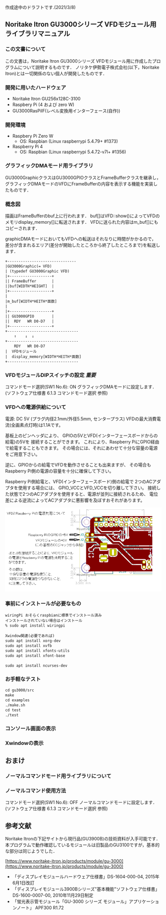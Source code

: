 作成途中のドラフトです.(2021/3/8)

## Noritake Itron GU3000シリーズ VFDモジュール用ライブラリマニュアル

### この文書について

この文書は，Noritake Itron GU3000シリーズ VFDモジュール用に作成したプログラムについて説明するものです．
ノリタケ伊勢電子株式会社(以下，Noritake Itron)とは一切関係のない個人が開発したものです．

### 開発に用いたハードウェア
- Noritake Itron GU256x128C-3100
- Raspbery Pi (4 および zero W)
- GU3000RasPiIF(レベル変換用インターフェース(自作))

### 開発環境
- Raspbery Pi Zero W
  - OS: Raspbian (Linux raspberrypi 5.4.79+ #1373)
- Raspberry Pi 4
  - OS: Raspbian (Linux raspberrypi 5.4.72-v7l+ #1356)


### グラフィックDMAモード用ライブラリ
GU3000GraphicクラスはGU3000GPIOクラスとFrameBufferクラスを継承し，
グラフィックDMAモードのVFDにFrameBufferの内容を表示する機能を実装したものです．

### 概念図

描画はFrameBufferのbuf上に行われます．
buf[]はVFD::show()によってVFDのメモリdisplay_memory[]に転送されます．
VFDに送られた内容はm_buf[]にもコピーされます．

graphicDMAモードにおいてもVFDへの転送はそれなりに時間がかかるので，
差分が含まれるエリア(差分が開始したところから終了したところまで)を転送します．
```
+-------------------------------
|GU3000Graphic(= VFD)
| (typedef GU3000Graphic VFD)
|+-------------------+
|| FrameBuffer       |
||buf[WIDTH*HEIGHT]  |
|+-------------------+
|
|m_buf[WIDTH*HEITH*面数]
|
|+-------------------+
|| GU3000GPIO        |
||  RDY   WR D0-D7   |
|+-------------------+
+--------------------------------
    ↑    ↓  ↓
+--------------------------------
    RDY   WR D0-D7
|  VFDモジュール
|  display_memory[WIDTH*HEITH*面数]
+--------------------------------
```

### VFDモジュールDIPスイッチの設定 *重要*
コマンドモード選択(SW1 No.6): ON グラフィックDMAモードに設定します．
(ソフトウェア仕様書 6.1.3 コマンドモード選択 参照)

### VFDへの電源供給について
電源:
DC 5V (プラグ内径2.1mm/外径5.5mm, センタープラス)
VFDの最大消費電流(全画素点灯時)は1.1Aです。

基板上のピンヘッダにより、
GPIOの5VとVFD(インターフェースボードからの給電)の5Vを
接続することができます。
これにより、Raspberry PiにGPIO経由で給電することもできます。
その場合には、それにあわせて十分な容量の電源をご用意下さい。

逆に、GPIOからの給電でVFDを動作させることも出来ますが、
その場合もRaspberry Pi側の電源の容量を十分に確保して下さい。

Raspberry Pi側給電と、VFD(インターフェースボード)側の給電で
2つのACアダプタを使用する場合には、
GPIO_VCCとVFD_VCCを切り離して下さい。
接続した状態で2つのACアダプタを使用すると、電源が並列に接続されるため、
電位差による逆流によってACアダプタに悪影響を及ぼすおそれがあります。

![](../images/power.png)


### 事前にインストールが必要なもの
```
wiringPi おそらくraspbianに標準でインストール済み
インストールされていない場合はインストール
% sudo apt install wiringpi

Xwindow関連(必要であれば)
sudo apt install xorg-dev
sudo apt install xvfb
sudo apt install xfonts-utils
sudo apt install xfont-base

sudo apt install ncurses-dev
```


### お手軽なテスト
```
cd gu3000/src
make
cd examples
./make.sh
cd test
./test
```

### コンソール画面の表示


### Xwindowの表示


## おまけ
### ノーマルコマンドモード用ライブラリについて



### ノーマルコマンド使用方法

コマンドモード選択(SW1 No.6): OFF ノーマルコマンドモードに設定します．
(ソフトウェア仕様書 6.1.3 コマンドモード選択 参照)


## 参考文献
Noritake Itronの下記サイトから現行品(GU3900B)の技術資料が入手可能です．
本プログラムで動作確認しているモジュールは旧製品のGU3100ですが，基本的な部分は同じようでした．

[https://www.noritake-itron.jp/products/module/gu-3000](https://www.noritake-itron.jp/products/module/gu-3000)
- 「ディスプレイモジュールハードウェア仕様書」DS-1604-000-04, 2015年6月1日改訂
- 「ディスプレイモジュール3900Bシリーズ"基本機能"ソフトウェア仕様書」DS-1600-0007-00, 2010年11月29日制定
- 「蛍光表示管モジュール「GU-3000 シリーズ モジュール」アプリケーションノート」
APF300 R1.72
